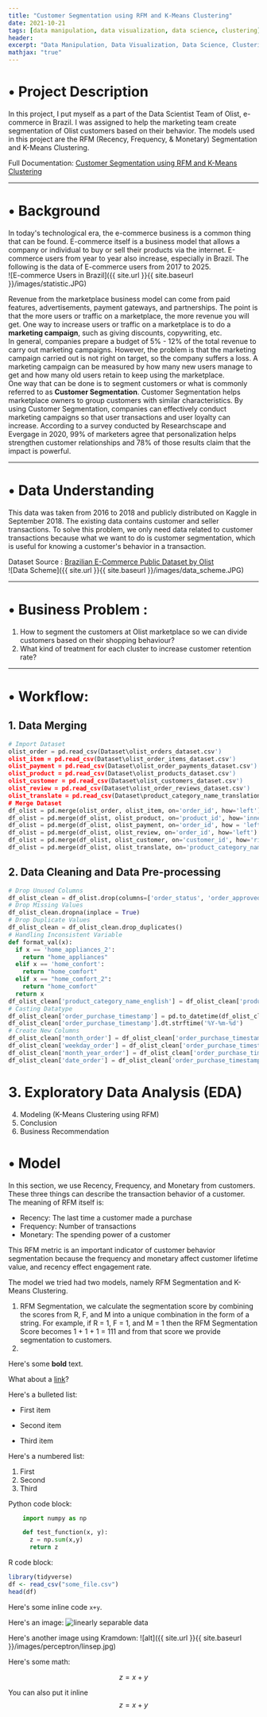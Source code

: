 ```yaml
---
title: "Customer Segmentation using RFM and K-Means Clustering"
date: 2021-10-21
tags: [data manipulation, data visualization, data science, clustering]
header:
excerpt: "Data Manipulation, Data Visualization, Data Science, Clustering"
mathjax: "true"
---
```


# • Project Description 
In this project, I put myself as a part of the Data Scientist Team of Olist, e-commerce in Brazil. I was assigned to help the marketing team create segmentation of Olist customers based on their behavior. The models used in this project are the RFM (Recency, Frequency, & Monetary) Segmentation and K-Means Clustering.   

Full Documentation: [Customer Segmentation using RFM and K-Means Clustering](https://github.com/ariqmuh/Portfolios/tree/main/Customer_Segmentation_using_RFM_and_KMeans_Clustering)   

---

# • Background 
 
    
In today's technological era, the e-commerce business is a common thing that can be found. E-commerce itself is a business model that allows a company or individual to buy or sell their products via the internet. E-commerce users from year to year also increase, especially in Brazil. The following is the data of E-commerce users from 2017 to 2025.   
![E-commerce Users in Brazil]({{ site.url }}{{ site.baseurl }}/images/statistic.JPG)    

Revenue from the marketplace business model can come from paid features, advertisements, payment gateways, and partnerships. The point is that the more users or traffic on a marketplace, the more revenue you will get. One way to increase users or traffic on a marketplace is to do a **marketing campaign**, such as giving discounts, copywriting, etc.    
In general, companies prepare a budget of 5% - 12% of the total revenue to carry out marketing campaigns. However, the problem is that the marketing campaign carried out is not right on target, so the company suffers a loss. A marketing campaign can be measured by how many new users manage to get and how many old users retain to keep using the marketplace.         
One way that can be done is to segment customers or what is commonly referred to as **Customer Segmentation**. Customer Segmentation helps marketplace owners to group customers with similar characteristics. By using Customer Segmentation, companies can effectively conduct marketing campaigns so that user transactions and user loyalty can increase. According to a survey conducted by Researchscape and Evergage in 2020, 99% of marketers agree that personalization helps strengthen customer relationships and 78% of those results claim that the impact is powerful.    

---
    
# • Data Understanding
This data was taken from 2016 to 2018 and publicly distributed on Kaggle in September 2018. The existing data contains customer and seller transactions. To solve this problem, we only need data related to customer transactions because what we want to do is customer segmentation, which is useful for knowing a customer's behavior in a transaction.  

Dataset Source : [Brazilian E-Commerce Public Dataset by Olist](https://www.kaggle.com/olistbr/brazilian-ecommerce)     
![Data Scheme]({{ site.url }}{{ site.baseurl }}/images/data_scheme.JPG)  

---

# • Business Problem :

1. How to segment the customers at Olist marketplace so we can divide customers based on their shopping behaviour?
2. What kind of treatment for each cluster to increase customer retention rate?

---

# • Workflow:
## 1. Data Merging
```python
# Import Dataset
olist_order = pd.read_csv(Dataset\olist_orders_dataset.csv')
olist_item = pd.read_csv(Dataset\olist_order_items_dataset.csv')
olist_payment = pd.read_csv(Dataset\olist_order_payments_dataset.csv')
olist_product = pd.read_csv(Dataset\olist_products_dataset.csv')
olist_customer = pd.read_csv(Dataset\olist_customers_dataset.csv')
olist_review = pd.read_csv(Dataset\olist_order_reviews_dataset.csv')
olist_translate = pd.read_csv(Dataset\product_category_name_translation.csv')
# Merge Dataset
df_olist = pd.merge(olist_order, olist_item, on='order_id', how='left')
df_olist = pd.merge(df_olist, olist_product, on='product_id', how='inner')
df_olist = pd.merge(df_olist, olist_payment, on='order_id', how = 'left')
df_olist = pd.merge(df_olist, olist_review, on='order_id', how='left')
df_olist = pd.merge(df_olist, olist_customer, on='customer_id', how='right')
df_olist = pd.merge(df_olist, olist_translate, on='product_category_name', how='inner')
```

## 2. Data Cleaning and Data Pre-processing
```python
# Drop Unused Columns
df_olist_clean = df_olist.drop(columns=['order_status', 'order_approved_at', 'order_delivered_customer_date', 'order_delivered_carrier_date','order_delivered_customer_date', 'order_estimated_delivery_date', 'seller_id', 'shipping_limit_date','product_category_name', 'product_name_lenght', 'product_description_lenght', 'product_weight_g', 'product_length_cm', 'product_height_cm', 'product_width_cm', 'payment_installments','review_id', 'review_comment_title', 'review_comment_message', 'review_creation_date', 'review_answer_timestamp', 'customer_id', 'customer_city', 'customer_state', 'product_photos_qty', 'freight_value', 'payment_sequential'])
# Drop Missing Values
df_olist_clean.dropna(inplace = True)
# Drop Duplicate Values
df_olist_clean = df_olist_clean.drop_duplicates()
# Handling Inconsistent Variable
def format_val(x):
  if x == 'home_appliances_2':
    return "home_appliances"
  elif x == 'home_confort':
    return "home_comfort"
  elif x == "home_comfort_2":
    return "home_comfort"
  return x
df_olist_clean['product_category_name_english'] = df_olist_clean['product_category_name_english'].apply(format_val)
# Casting Datatype
df_olist_clean['order_purchase_timestamp'] = pd.to_datetime(df_olist_clean['order_purchase_timestamp'])
df_olist_clean['order_purchase_timestamp'].dt.strftime('%Y-%m-%d')
# Create New Columns
df_olist_clean['month_order'] = df_olist_clean['order_purchase_timestamp'].dt.month_name()
df_olist_clean['weekday_order'] = df_olist_clean['order_purchase_timestamp'].dt.day_name()
df_olist_clean['month_year_order'] = df_olist_clean['order_purchase_timestamp'].dt.to_period('M').astype(str)
df_olist_clean['date_order'] = df_olist_clean['order_purchase_timestamp'].dt.day
```

# 3. Exploratory Data Analysis (EDA)

4. Modeling (K-Means Clustering using RFM)
5. Conclusion
6. Business Recommendation

# • Model
In this section, we use Recency, Frequency, and Monetary from customers. These three things can describe the transaction behavior of a customer. The meaning of RFM itself is:  

- Recency: The last time a customer made a purchase  
- Frequency: Number of transactions  
- Monetary: The spending power of a customer  

This RFM metric is an important indicator of customer behavior segmentation because the frequency and monetary affect customer lifetime value, and recency effect engagement rate.  

The model we tried had two models, namely RFM Segmentation and K-Means Clustering. 

1. RFM Segmentation, we calculate the segmentation score by combining the scores from R, F, and M into a unique combination in the form of a string. For example, if R = 1, F = 1, and M = 1 then the RFM Segmentation Score becomes 1 + 1 + 1 = 111 and from that score we provide segmentation to customers.
2. 




Here's some **bold** text.

What about a [link](https://github.com/dataoptimal)?

Here's a bulleted list:
* First item
+ Second item
- Third item

Here's a numbered list:
1. First
2. Second
3. Third

Python code block:
```python
    import numpy as np

    def test_function(x, y):
      z = np.sum(x,y)
      return z
```

R code block:
```r
library(tidyverse)
df <- read_csv("some_file.csv")
head(df)
```

Here's some inline code `x+y`.

Here's an image:
<img src="{{ site.url }}{{ site.baseurl }}/images/perceptron/linsep.jpg" alt="linearly separable data">

Here's another image using Kramdown:
![alt]({{ site.url }}{{ site.baseurl }}/images/perceptron/linsep.jpg)

Here's some math:

$$z=x+y$$

You can also put it inline $$z=x+y$$
